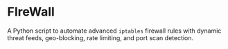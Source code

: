 # FIreWall
A Python script to automate advanced `iptables` firewall rules with dynamic threat feeds, geo-blocking, rate limiting, and port scan detection.
